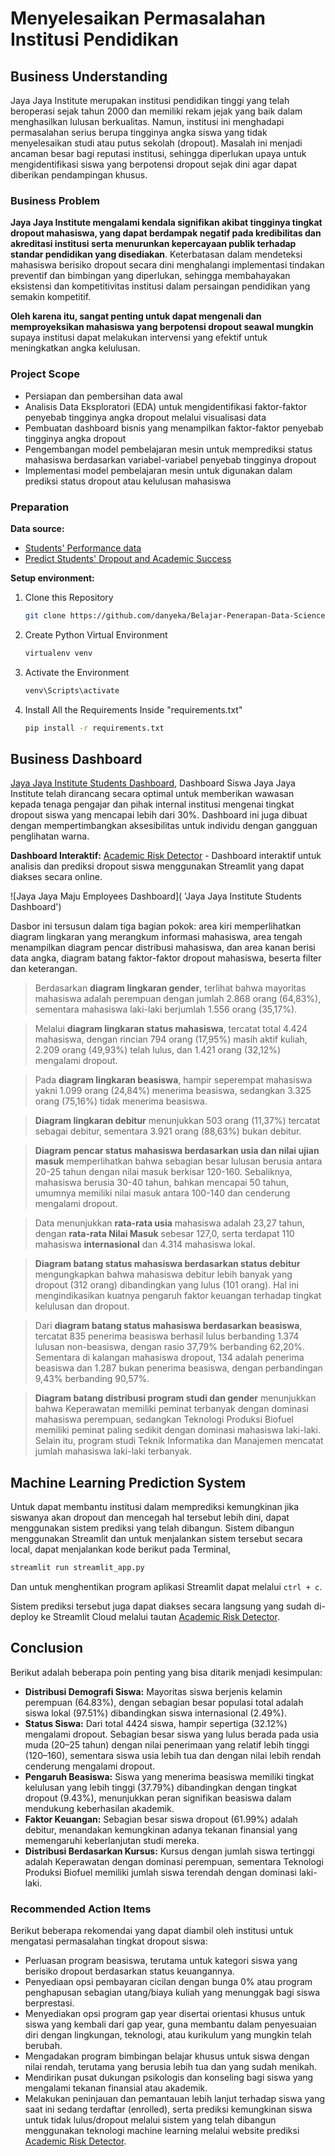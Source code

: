 # Menyelesaikan Permasalahan Institusi Pendidikan

## Business Understanding

Jaya Jaya Institute merupakan institusi pendidikan tinggi yang telah beroperasi sejak tahun 2000 dan memiliki rekam jejak yang baik dalam menghasilkan lulusan berkualitas. Namun, institusi ini menghadapi permasalahan serius berupa tingginya angka siswa yang tidak menyelesaikan studi atau putus sekolah (dropout). Masalah ini menjadi ancaman besar bagi reputasi institusi, sehingga diperlukan upaya untuk mengidentifikasi siswa yang berpotensi dropout sejak dini agar dapat diberikan pendampingan khusus.

### Business Problem

**Jaya Jaya Institute mengalami kendala signifikan akibat tingginya tingkat dropout mahasiswa, yang dapat berdampak negatif pada kredibilitas dan akreditasi institusi serta menurunkan kepercayaan publik terhadap standar pendidikan yang disediakan**. Keterbatasan dalam mendeteksi mahasiswa berisiko dropout secara dini menghalangi implementasi tindakan preventif dan bimbingan yang diperlukan, sehingga membahayakan eksistensi dan kompetitivitas institusi dalam persaingan pendidikan yang semakin kompetitif.

**Oleh karena itu, sangat penting untuk dapat mengenali dan memproyeksikan mahasiswa yang berpotensi dropout seawal mungkin** supaya institusi dapat melakukan intervensi yang efektif untuk meningkatkan angka kelulusan.

### Project Scope

- Persiapan dan pembersihan data awal
- Analisis Data Eksploratori (EDA) untuk mengidentifikasi faktor-faktor penyebab tingginya angka dropout melalui visualisasi data
- Pembuatan dashboard bisnis yang menampilkan faktor-faktor penyebab tingginya angka dropout
- Pengembangan model pembelajaran mesin untuk memprediksi status mahasiswa berdasarkan variabel-variabel penyebab tingginya dropout
- Implementasi model pembelajaran mesin untuk digunakan dalam prediksi status dropout atau kelulusan mahasiswa

### Preparation

**Data source:**
- [Students' Performance data](https://github.com/dicodingacademy/dicoding_dataset/tree/main/students_performance 'Dicoding GitHub - Students Performance data')
- [Predict Students' Dropout and Academic Success](https://doi.org/10.24432/C5MC89 'UCI Machine Learning - Predict Students Dropout and Academic Success')

**Setup environment:**

1. Clone this Repository
   ```bash
   git clone https://github.com/danyeka/Belajar-Penerapan-Data-Science-Menyelesaikan-Permasalahan-Institusi-Pendidikan.git
   ```

2. Create Python Virtual Environment
   ```bash
   virtualenv venv
   ```

2. Activate the Environment
   ```bash
   venv\Scripts\activate
   ```

4. Install All the Requirements Inside "requirements.txt"
   ```bash
   pip install -r requirements.txt
   ```

## Business Dashboard

[Jaya Jaya Institute Students Dashboard](https://link 'Tableau Public - Jaya Jaya Institute Students Dashboard'), Dashboard Siswa Jaya Jaya Institute telah dirancang secara optimal untuk memberikan wawasan kepada tenaga pengajar dan pihak internal institusi mengenai tingkat dropout siswa yang mencapai lebih dari 30%. Dashboard ini juga dibuat dengan mempertimbangkan aksesibilitas untuk individu dengan gangguan penglihatan warna.

**Dashboard Interaktif:** [Academic Risk Detector](https://academic-risk-detector.streamlit.app) - Dashboard interaktif untuk analisis dan prediksi dropout siswa menggunakan Streamlit yang dapat diakses secara online.



![Jaya Jaya Maju Employees Dashboard]( 'Jaya Jaya Institute Students Dashboard')

Dasbor ini tersusun dalam tiga bagian pokok: area kiri memperlihatkan diagram lingkaran yang merangkum informasi mahasiswa, area tengah menampilkan diagram pencar distribusi mahasiswa, dan area kanan berisi data angka, diagram batang faktor-faktor dropout mahasiswa, beserta filter dan keterangan.

> Berdasarkan **diagram lingkaran gender**, terlihat bahwa mayoritas mahasiswa adalah perempuan dengan jumlah 2.868 orang (64,83%), sementara mahasiswa laki-laki berjumlah 1.556 orang (35,17%).  

> Melalui **diagram lingkaran status mahasiswa**, tercatat total 4.424 mahasiswa, dengan rincian 794 orang (17,95%) masih aktif kuliah, 2.209 orang (49,93%) telah lulus, dan 1.421 orang (32,12%) mengalami dropout.  

> Pada **diagram lingkaran beasiswa**, hampir seperempat mahasiswa yakni 1.099 orang (24,84%) menerima beasiswa, sedangkan 3.325 orang (75,16%) tidak menerima beasiswa.

> **Diagram lingkaran debitur** menunjukkan 503 orang (11,37%) tercatat sebagai debitur, sementara 3.921 orang (88,63%) bukan debitur.  

> **Diagram pencar status mahasiswa berdasarkan usia dan nilai ujian masuk** memperlihatkan bahwa sebagian besar lulusan berusia antara 20-25 tahun dengan nilai masuk berkisar 120-160. Sebaliknya, mahasiswa berusia 30-40 tahun, bahkan mencapai 50 tahun, umumnya memiliki nilai masuk antara 100-140 dan cenderung mengalami dropout.

> Data menunjukkan **rata-rata usia** mahasiswa adalah 23,27 tahun, dengan **rata-rata Nilai Masuk** sebesar 127,0, serta terdapat 110 mahasiswa **internasional** dan 4.314 mahasiswa lokal.  

> **Diagram batang status mahasiswa berdasarkan status debitur** mengungkapkan bahwa mahasiswa debitur lebih banyak yang dropout (312 orang) dibandingkan yang lulus (101 orang). Hal ini mengindikasikan kuatnya pengaruh faktor keuangan terhadap tingkat kelulusan dan dropout.  

> Dari **diagram batang status mahasiswa berdasarkan beasiswa**, tercatat 835 penerima beasiswa berhasil lulus berbanding 1.374 lulusan non-beasiswa, dengan rasio 37,79% berbanding 62,20%. Sementara di kalangan mahasiswa dropout, 134 adalah penerima beasiswa dan 1.287 bukan penerima beasiswa, dengan perbandingan 9,43% berbanding 90,57%.  

> **Diagram batang distribusi program studi dan gender** menunjukkan bahwa Keperawatan memiliki peminat terbanyak dengan dominasi mahasiswa perempuan, sedangkan Teknologi Produksi Biofuel memiliki peminat paling sedikit dengan dominasi mahasiswa laki-laki. Selain itu, program studi Teknik Informatika dan Manajemen mencatat jumlah mahasiswa laki-laki terbanyak.


## Machine Learning Prediction System

Untuk dapat membantu institusi dalam memprediksi kemungkinan jika siswanya akan dropout dan mencegah hal tersebut lebih dini, dapat menggunakan sistem prediksi yang telah dibangun. Sistem dibangun menggunakan Streamlit dan untuk menjalankan sistem tersebut secara local, dapat menjalankan kode berikut pada Terminal,

```bash
streamlit run streamlit_app.py
```

Dan untuk menghentikan program aplikasi Streamlit dapat melalui `ctrl + c`.

Sistem prediksi tersebut juga dapat diakses secara langsung yang sudah di-deploy ke Streamlit Cloud melalui tautan [Academic Risk Detector](https://academic-risk-detector.streamlit.app 'Jaya Jaya Institute Students Dropout Prediction').

## Conclusion

Berikut adalah beberapa poin penting yang bisa ditarik menjadi kesimpulan:
- **Distribusi Demografi Siswa:** Mayoritas siswa berjenis kelamin perempuan (64.83%), dengan sebagian besar populasi total adalah siswa lokal (97.51%) dibandingkan siswa internasional (2.49%).
- **Status Siswa:** Dari total 4424 siswa, hampir sepertiga (32.12%) mengalami dropout. Sebagian besar siswa yang lulus berada pada usia muda (20–25 tahun) dengan nilai penerimaan yang relatif lebih tinggi (120–160), sementara siswa usia lebih tua dan dengan nilai lebih rendah cenderung mengalami dropout.
- **Pengaruh Beasiswa:** Siswa yang menerima beasiswa memiliki tingkat kelulusan yang lebih tinggi (37.79%) dibandingkan dengan tingkat dropout (9.43%), menunjukkan peran signifikan beasiswa dalam mendukung keberhasilan akademik.
- **Faktor Keuangan:** Sebagian besar siswa dropout (61.99%) adalah debitur, menandakan kemungkinan adanya tekanan finansial yang memengaruhi keberlanjutan studi mereka.
- **Distribusi Berdasarkan Kursus:** Kursus dengan jumlah siswa tertinggi adalah Keperawatan dengan dominasi perempuan, sementara Teknologi Produksi Biofuel memiliki jumlah siswa terendah dengan dominasi laki-laki.

### Recommended Action Items

Berikut beberapa rekomendai yang dapat diambil oleh institusi untuk mengatasi permasalahan tingkat dropout siswa:
- Perluasan program beasiswa, terutama untuk kategori siswa yang berisiko dropout berdasarkan status keuangannya.
- Penyediaan opsi pembayaran cicilan dengan bunga 0% atau program penghapusan sebagian utang/biaya kuliah yang menunggak bagi siswa berprestasi.
- Menyediakan opsi program gap year disertai orientasi khusus untuk siswa yang kembali dari gap year, guna membantu dalam penyesuaian diri dengan lingkungan, teknologi, atau kurikulum yang mungkin telah berubah.
- Mengadakan program bimbingan belajar khusus untuk siswa dengan nilai rendah, terutama yang berusia lebih tua dan yang sudah menikah.
- Mendirikan pusat dukungan psikologis dan konseling bagi siswa yang mengalami tekanan finansial atau akademik.
- Melakukan peninjauan dan pemantauan lebih lanjut terhadap siswa yang saat ini sedang terdaftar (enrolled), serta prediksi kemungkinan siswa untuk tidak lulus/dropout melalui sistem yang telah dibangun menggunakan teknologi machine learning melalui website prediksi [Academic Risk Detector](https://academic-risk-detector.streamlit.app 'Jaya Jaya Institute Students Dropout Prediction').
